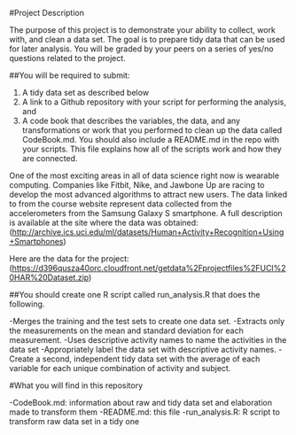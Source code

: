 #Project Description

The purpose of this project is to demonstrate your ability to collect, work with, and clean a data set. The goal is to prepare tidy data that can be used for later analysis. You will be graded by your peers on a series of yes/no questions related to the project.

##You will be required to submit:

1. A tidy data set as described below
2. A link to a Github repository with your script for performing the analysis, and
3. A code book that describes the variables, the data, and any transformations or work that you performed to clean up the data called CodeBook.md. You should also include a README.md in the repo with your scripts. This file explains how all of the scripts work and how they are connected.

One of the most exciting areas in all of data science right now is wearable computing. Companies like Fitbit, Nike, and Jawbone Up are racing to develop the most advanced algorithms to attract new users. The data linked to from the course website represent data collected from the accelerometers from the Samsung Galaxy S smartphone. A full description is available at the site where the data was obtained: (http://archive.ics.uci.edu/ml/datasets/Human+Activity+Recognition+Using+Smartphones)

Here are the data for the project: (https://d396qusza40orc.cloudfront.net/getdata%2Fprojectfiles%2FUCI%20HAR%20Dataset.zip)

##You should create one R script called run_analysis.R that does the following.

-Merges the training and the test sets to create one data set.
-Extracts only the measurements on the mean and standard deviation for each measurement.
-Uses descriptive activity names to name the activities in the data set
-Appropriately label the data set with descriptive activity names.
-Create a second, independent tidy data set with the average of each variable for each unique combination of activity and subject.

#What you will find in this repository

-CodeBook.md: information about raw and tidy data set and elaboration made to transform them
-README.md: this file
-run_analysis.R: R script to transform raw data set in a tidy one
